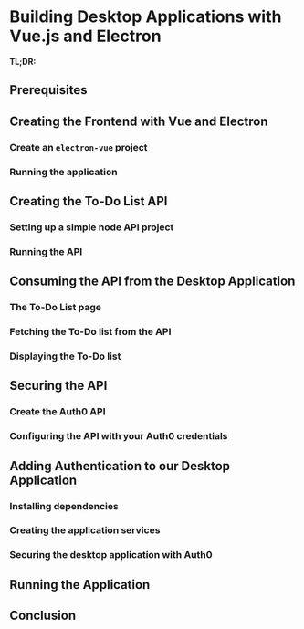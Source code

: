 # Building Desktop Applications with Vue.js and Electron

**TL;DR:**

## Prerequisites

## Creating the Frontend with Vue and Electron

### Create an `electron-vue` project

### Running the application

## Creating the To-Do List API

### Setting up a simple node API project

### Running the API

## Consuming the API from the Desktop Application

### The To-Do List page

### Fetching the To-Do list from the API

### Displaying the To-Do list

## Securing the API

### Create the Auth0 API

### Configuring the API with your Auth0 credentials

## Adding Authentication to our Desktop Application

### Installing dependencies

### Creating the application services

### Securing the desktop application with Auth0

## Running the Application

## Conclusion
